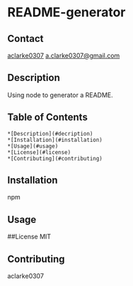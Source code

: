 # README-generator
   
  ## Contact 
  [aclarke0307](https://github.com/aclarke0307/)
  a.clarke0307@gmail.com
  
  ## Description
  Using node to generator a README.
  
  ## Table of Contents
    *[Description](#decription)
    *[Installation](#installation)
    *[Usage](#usage)
    *[License](#license)
    *[Contributing](#contributing)
  
  ## Installation
  npm

  ## Usage
  

  ##License
  MIT

  ## Contributing
  aclarke0307
  
    